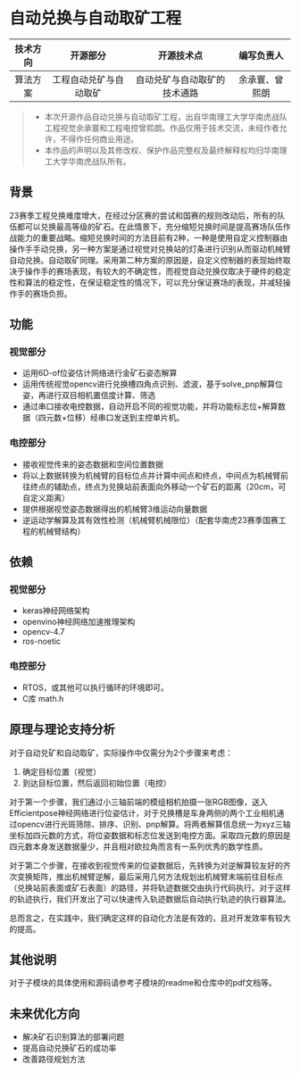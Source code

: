 # 自动兑换与自动取矿工程

| 技术方向 |        开源部分        |          开源技术点          |   编写负责人   |
| :------: | :--------------------: | :--------------------------: | :------------: |
| 算法方案 | 工程自动兑矿与自动取矿 | 自动兑矿与自动取矿的技术通路 | 余承寰、曾熙朗 |

> - 本次开源作品自动兑换与自动取矿工程，出自华南理工大学华南虎战队工程视觉余承寰和工程电控曾熙朗。作品仅用于技术交流，未经作者允许，不得作任何商业用途。
> - 本作品的声明以及其修改权、保护作品完整权及最终解释权均归华南理工大学华南虎战队所有。

## **背景**

​    23赛季工程兑换难度增大，在经过分区赛的尝试和国赛的规则改动后，所有的队伍都可以兑换最高等级的矿石。在此情景下，充分缩短兑换时间是提高赛场队伍作战能力的重要战略。缩短兑换时间的方法目前有2种，一种是使用自定义控制器由操作手手动兑换，另一种方案是通过视觉对兑换站的灯条进行识别从而驱动机械臂自动兑换。自动取矿同理。采用第二种方案的原因是，自定义控制器的表现始终取决于操作手的赛场表现，有较大的不确定性，而视觉自动兑换仅取决于硬件的稳定性和算法的稳定性，在保证稳定性的情况下，可以充分保证赛场的表现，并减轻操作手的赛场负担。

## **功能**

### 视觉部分

- 运用6D-of位姿估计网络进行金矿石姿态解算
- 运用传统视觉opencv进行兑换槽四角点识别、滤波，基于solve_pnp解算位姿，再进行双目相机置信度计算、筛选
- 通过串口接收电控数据，自动开启不同的视觉功能，并将功能标志位+解算数据（四元数+位移）经串口发送到主控单片机。

### 电控部分

- 接收视觉传来的姿态数据和空间位置数据
- 将以上数据转换为机械臂的目标位点并计算中间点和终点，中间点为机械臂前往终点的辅助点，终点为兑换站前表面向外移动一个矿石的距离（20cm，可自定义距离）
- 提供根据视觉姿态数据得出的机械臂3维运动向量数据
- 逆运动学解算及其有效性检测（机械臂机械限位）（配套华南虎23赛季国赛工程的机械臂结构）

## **依赖**

### 视觉部分

- keras神经网络架构
- openvino神经网络加速推理架构
- opencv-4.7
- ros-noetic

### 电控部分

- RTOS，或其他可以执行循环的环境即可。
- C库 math.h

## **原理与理论支持分析**

对于自动兑矿和自动取矿，实际操作中仅需分为2个步骤来考虑：

1. 确定目标位置（视觉）
2. 到达目标位置，然后返回初始位置（电控）

对于第一个步骤，我们通过小三轴前端的模组相机拍摄一张RGB图像，送入Efficientpose神经网络进行位姿估计，对于兑换槽是车身两侧的两个工业相机通过opencv进行光斑筛除、排序、识别、pnp解算。将两者解算信息统一为xyz三轴坐标加四元数的方式，将位姿数据和标志位发送到电控方面。采取四元数的原因是四元数本身发送数据量少，并且相对欧拉角而言有一系列优秀的数学性质。

对于第二个步骤，在接收到视觉传来的位姿数据后，先转换为对逆解算较友好的齐次变换矩阵，推出机械臂逆解，最后采用几何方法规划出机械臂末端前往目标点（兑换站前表面或矿石表面）的路径，并将轨迹数据交由执行代码执行。对于这样的轨迹执行，我们开发出了可以快速传入轨迹数据后自动执行轨迹的执行器算法。

总而言之，在实践中，我们确定这样的自动化方法是有效的，且对开发效率有较大的提高。

## 其他说明

对于子模块的具体使用和源码请参考子模块的readme和仓库中的pdf文档等。

## **未来优化方向**

- 解决矿石识别算法的部署问题
- 提高自动兑换矿石的成功率
- 改善路径规划方法